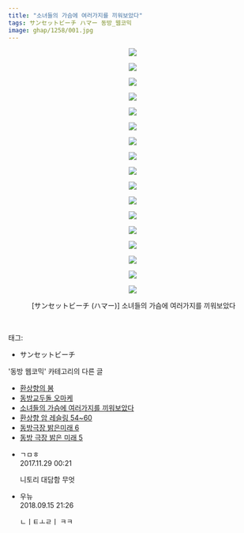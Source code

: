 ```yaml
---
title: "소녀들의 가슴에 여러가지를 끼워보았다"
tags: サンセットビーチ ハマー 동방_웹코믹
image: ghap/1258/001.jpg
---
```

<div class="article">
<p style="text-align: center; clear: none; float: none;"><img src="{{ site.nasurl }}/ghap/1258/001.jpg"/></p>
<p style="text-align: center; clear: none; float: none;"><img src="{{ site.nasurl }}/ghap/1258/002.jpg"/></p>
<p style="text-align: center; clear: none; float: none;"><img src="{{ site.nasurl }}/ghap/1258/003.jpg"/></p>
<p style="text-align: center; clear: none; float: none;"><img src="{{ site.nasurl }}/ghap/1258/004.jpg"/></p>
<p style="text-align: center; clear: none; float: none;"><img src="{{ site.nasurl }}/ghap/1258/005.jpg"/></p>
<p style="text-align: center; clear: none; float: none;"><img src="{{ site.nasurl }}/ghap/1258/006.jpg"/></p>
<p style="text-align: center; clear: none; float: none;"><img src="{{ site.nasurl }}/ghap/1258/007.jpg"/></p>
<p style="text-align: center; clear: none; float: none;"><img src="{{ site.nasurl }}/ghap/1258/008.jpg"/></p>
<p style="text-align: center; clear: none; float: none;"><img src="{{ site.nasurl }}/ghap/1258/009.jpg"/></p>
<p style="text-align: center; clear: none; float: none;"><img src="{{ site.nasurl }}/ghap/1258/010.jpg"/></p>
<p style="text-align: center; clear: none; float: none;"><img src="{{ site.nasurl }}/ghap/1258/011.jpg"/></p>
<p style="text-align: center; clear: none; float: none;"><img src="{{ site.nasurl }}/ghap/1258/012.jpg"/></p>
<p style="text-align: center; clear: none; float: none;"><img src="{{ site.nasurl }}/ghap/1258/013.jpg"/></p>
<p style="text-align: center; clear: none; float: none;"><img src="{{ site.nasurl }}/ghap/1258/014.jpg"/></p>
<p style="text-align: center; clear: none; float: none;"><img src="{{ site.nasurl }}/ghap/1258/015.jpg"/></p>
<p style="text-align: center; clear: none; float: none;"><img src="{{ site.nasurl }}/ghap/1258/016.jpg"/></p>
<p style="text-align: center; clear: none; float: none;"><img src="{{ site.nasurl }}/ghap/1258/017.jpg"/></p>
<p style="text-align: center; clear: none; float: none;"> [サンセットビーチ (ハマー)] 소녀들의 가슴에 여러가지를 끼워보았다</p>
<p><br/></p>
</div><div class="tagTrail">
<p>태그: </p>
<ul>
<li>サンセットビーチ</li>
</ul>
</div><div class="another">
<p>'동방 웹코믹' 카테고리의 다른 글</p>
<ul>
<li><a href="/2016-08-01-ghap_1291">환상향의 봄</a></li>
<li><a href="/2016-07-31-ghap_1261">동방교두돌 오마케</a></li>
<li><a href="/2016-07-31-ghap_1258">소녀들의 가슴에 여러가지를 끼워보았다</a></li>
<li><a href="/2016-07-30-ghap_1249">환상향 암 레슬링 54~60</a></li>
<li><a href="/2016-07-30-ghap_1246">동방극장 밝은미래 6</a></li>
<li><a href="/2016-07-30-ghap_1233">동방 극장 밝은 미래 5</a></li>
</ul>
</div><div class="cb_module cb_fluid">
<div class="cb_wrt cb_profile">
<div class="comment">
<ul>
<li class="cb_thumb_off" id="comment15140298">
<div class="cb_comment_area">
<div class="cb_info_area">
<div class="cb_section">
<span class="cb_nick_name">ㄱㅁㅎ</span>
</div>
<div class="cb_section">
<span class="cb_date">2017.11.29 00:21 </span>
</div>
</div>
<div class="cb_dsc_comment">
<p class="cb_dsc">
											니토리 대담함 무엇
										</p>
</div>
</div></li>
<li class="cb_thumb_off" id="comment15333535">
<div class="cb_comment_area">
<div class="cb_info_area">
<div class="cb_section">
<span class="cb_nick_name">우뉴</span>
</div>
<div class="cb_section">
<span class="cb_date">2018.09.15 21:26 </span>
</div>
</div>
<div class="cb_dsc_comment">
<p class="cb_dsc">
											ㄴㅣㅌㅗㄹㅣ ㅋㅋ
										</p>
</div>
</div></li>
</ul>
</div>
</div><!-- commentList close -->
</div>
<br/>
<p id="refer"></p>
<br/>
